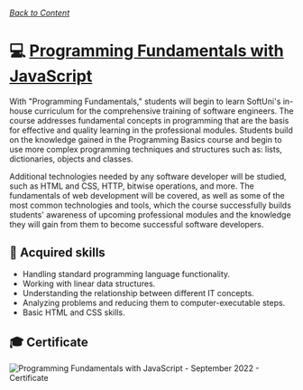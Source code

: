 ###### [Back to Content](/)

# 💻 [Programming Fundamentals with JavaScript](https://softuni.bg/Certificates/Details/149384/bd5e581c)

With "Programming Fundamentals," students will begin to learn SoftUni's in-house curriculum for the comprehensive training of software engineers. The course addresses fundamental concepts in programming that are the basis for effective and quality learning in the professional modules. Students build on the knowledge gained in the Programming Basics course and begin to use more complex programming techniques and structures such as: lists, dictionaries, objects and classes.

Additional technologies needed by any software developer will be studied, such as HTML and CSS, HTTP, bitwise operations, and more. The fundamentals of web development will be covered, as well as some of the most common technologies and tools, which the course successfully builds students' awareness of upcoming professional modules and the knowledge they will gain from them to become successful software developers.

## 🚀 Acquired skills

- Handling standard programming language functionality.
- Working with linear data structures.
- Understanding the relationship between different IT concepts.
- Analyzing problems and reducing them to computer-executable steps.
- Basic HTML and CSS skills.

## 🎓 Certificate

![Programming Fundamentals with JavaScript - September 2022 - Certificate](https://github.com/yuchormanski/SoftUni/assets/693307/7109d0b3-55e6-4361-bf7f-5dd0dd10edd1)
